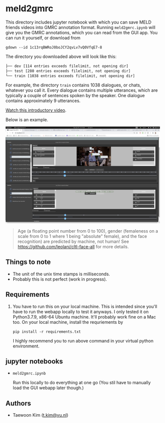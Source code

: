 # meld2gmrc

This directory includes jupyter notebook with which you can save MELD friends videos into GMRC annotation format. Running `meld2gmrc.ipynb` will give you the GMRC annotations, which you can read from the GUI app. You can run it yourself, or download from
```
gdown --id 1c13rqBWRoJ0boJCY2qvLv7vQ0VfqE7-8
```

The directory you downloaded above will look like this:

```
├── dev [114 entries exceeds filelimit, not opening dir]
├── test [280 entries exceeds filelimit, not opening dir]
└── train [1038 entries exceeds filelimit, not opening dir]
```
For example, the directory `train` contains 1038 dialogues, or chats, whatever
you call it. Every dialogue contains multiple utterances, which are typically 
a couple of sentences spoken by the speaker. One dialogue contains approximately 9 utterances.

[Watch this introductory video](https://youtu.be/mBt4akSrP0k). 

Below is an example.

![meld2gmrc example](meld2gmrc.png)
> Age (a floating point number from 0 to 100), gender (femaleness on a scale from 0 to 1 where 1 being "absolute" female), and the face recognition) are predicted by machine, not human! See https://github.com/leolani/cltl-face-all for more details.

## Things to note

- The unit of the unix time stamps is milliseconds.
- Probably this is not perfect (work in progress).

## Requirements

1. You have to run this on your local machine. This is intended since you'll have to run the webapp locally to test it anyways. I only tested it on Python3.7.9, x86-64 Ubuntu machine. It'll probably work fine on a Mac too. On your local machine, install the requriements by
    ```
    pip install -r requirements.txt
    ```
    I highly recommend you to run above command in your virtual python environment.


## jupyter notebooks

- `meld2gmrc.ipynb`

  Run this locally to do everything at one go (You stil have to manually load the GUI webapp later though.)

## Authors

- Taewoon Kim (t.kim@vu.nl)
